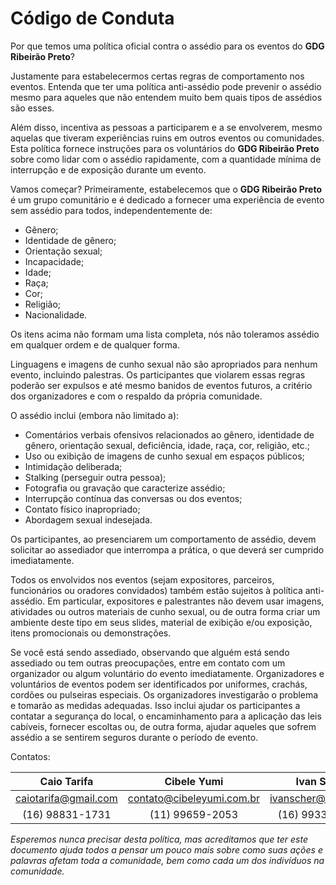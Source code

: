 # Código de Conduta

Por que temos uma política oficial contra o assédio para os eventos do **GDG Ribeirão Preto**?

Justamente para estabelecermos certas regras de comportamento nos eventos. Entenda que ter uma política anti-assédio pode prevenir o assédio mesmo para aqueles que não entendem muito bem quais tipos de assédios são esses.

Além disso, incentiva as pessoas a participarem e a se envolverem, mesmo aquelas que tiveram experiências ruins em outros eventos ou comunidades. Esta política fornece instruções para os voluntários do **GDG Ribeirão Preto** sobre como lidar com o assédio rapidamente, com a quantidade mínima de interrupção e de exposição durante um evento.

Vamos começar? Primeiramente, estabelecemos que o **GDG Ribeirão Preto** é um grupo comunitário e é dedicado a fornecer uma experiência de evento sem assédio para todos, independentemente de:

- Gênero;
- Identidade de gênero;
- Orientação sexual;
- Incapacidade;
- Idade;
- Raça;
- Cor;
- Religião;
- Nacionalidade.

Os itens acima não formam uma lista completa, nós não toleramos assédio em qualquer ordem e de qualquer forma.

Linguagens e imagens de cunho sexual não são apropriados para nenhum evento, incluindo palestras. Os participantes que violarem essas regras poderão ser expulsos e até mesmo banidos de eventos futuros, a critério dos organizadores e com o respaldo da própria comunidade.

O assédio inclui (embora não limitado a):

- Comentários verbais ofensivos relacionados ao gênero, identidade de gênero, orientação sexual, deficiência, idade, raça, cor, religião, etc.;
- Uso ou exibição de imagens de cunho sexual em espaços públicos;
- Intimidação deliberada;
- Stalking (perseguir outra pessoa);
- Fotografia ou gravação que caracterize assédio;
- Interrupção contínua das conversas ou dos eventos;
- Contato físico inapropriado;
- Abordagem sexual indesejada.

Os participantes, ao presenciarem um comportamento de assédio, devem solicitar ao assediador que interrompa a prática, o que deverá ser cumprido imediatamente.

Todos os envolvidos nos eventos (sejam expositores, parceiros, funcionários ou oradores convidados) também estão sujeitos à política anti-assédio. Em particular, expositores e palestrantes não devem usar imagens, atividades ou outros materiais de cunho sexual, ou de outra forma criar um ambiente deste tipo em seus slides, material de exibição e/ou exposição, itens promocionais ou demonstrações.

Se você está sendo assediado, observando que alguém está sendo assediado ou tem outras preocupações, entre em contato com um organizador ou algum voluntário do evento imediatamente. Organizadores e voluntários de eventos podem ser identificados por uniformes, crachás, cordões ou pulseiras especiais. Os organizadores investigarão o problema e tomarão as medidas adequadas. Isso inclui ajudar os participantes a contatar a segurança do local, o encaminhamento para a aplicação das leis cabíveis, fornecer escoltas ou, de outra forma, ajudar aqueles que sofrem assédio a se sentirem seguros durante o período de evento.

Contatos:

Caio Tarifa | Cibele Yumi | Ivan Scher
:---: | :---: | :---:
caiotarifa@gmail.com | contato@cibeleyumi.com.br | ivanscher@gmail.com
(16) 98831-1731 | (11) 99659-2053 | (16) 99332-6372

_Esperemos nunca precisar desta política, mas acreditamos que ter este documento ajuda todos a pensar um pouco mais sobre como suas ações e palavras afetam toda a comunidade, bem como cada um dos indivíduos na comunidade._
